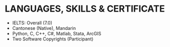 # LANGUAGES, SKILLS & CERTIFICATE 

- IELTS: Overall (7.0) 
- Cantonese (Native), Mandarin 
- Python, C, C++, C#, Matlab, Stata, ArcGIS
- Two Software Copyrights (Participant) 
